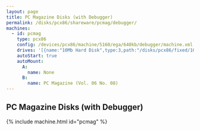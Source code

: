 ```yaml
---
layout: page
title: PC Magazine Disks (with Debugger)
permalink: /disks/pcx86/shareware/pcmag/debugger/
machines:
  - id: pcmag
    type: pcx86
    config: /devices/pcx86/machine/5160/ega/640kb/debugger/machine.xml
    drives: '[{name:"10Mb Hard Disk",type:3,path:"/disks/pcx86/fixed/10mb/MSDOS320-C400.json"}]'
    autoStart: true
    autoMount:
      A:
        name: None
      B:
        name: PC Magazine (Vol. 06 No. 08)
---
```


PC Magazine Disks (with Debugger)
---------------------------------

{% include machine.html id="pcmag" %}
